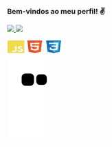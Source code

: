 ### Bem-vindos ao meu perfil! ✌
<div>
  <a href="https://github.com/joaoffandre">
    <img height="180em" src="https://github-readme-stats.vercel.app/api?username=joaoffandre&show_icons=true&theme=midnight-purple&include_all_commits=true&count_private=true"/>
    <img height="180em" src="https://github-readme-stats.vercel.app/api/top-langs/?username=joaoffandre&layout=compact&langs_count=6&theme=midnight-purple"/>
  </a>
</div>
<div style="display: inline_block"><br>
  <img align="center" alt="Js" height="30" width="40" src="https://raw.githubusercontent.com/devicons/devicon/master/icons/javascript/javascript-plain.svg">
  <img align="center" alt="HTML" height="30" width="40" src="https://raw.githubusercontent.com/devicons/devicon/master/icons/html5/html5-original.svg">
  <img align="center" alt="CSS" height="30" width="40" src="https://raw.githubusercontent.com/devicons/devicon/master/icons/css3/css3-original.svg">
</div>

 ![Snake animation](https://github.com/joaoffandre/joaoffandre/blob/output/github-contribution-grid-snake.svg)
